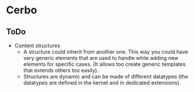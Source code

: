 # Cerbo

## ToDo

* Content structures
    * A structure could inherit from another one. This way you could
        have very generic elements that are used to handle while
        adding new elements for specific cases. (It allows too create
        generic templates that extends others too easily).
    * Structures are dynamic and can be made of different datatypes
        (the datatypes are defined in the kernel and in dedicated
        extensions).
